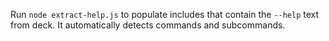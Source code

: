 Run `node extract-help.js` to populate includes that contain the `--help` text from deck. It automatically detects commands and subcommands.
